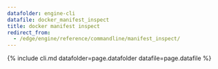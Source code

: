 ```yaml
---
datafolder: engine-cli
datafile: docker_manifest_inspect
title: docker manifest inspect
redirect_from:
  - /edge/engine/reference/commandline/manifest_inspect/
---
```

<!--
This page is automatically generated from Docker's source code. If you want to
suggest a change to the text that appears here, open a ticket or pull request
in the source repository on GitHub:

https://github.com/docker/cli
-->

{% include cli.md datafolder=page.datafolder datafile=page.datafile %}
